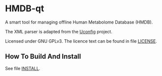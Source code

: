 # HMDB-qt

A smart tool for managing offline Human Metabolome Database (HMDB).

The XML parser is adapted from the [Uconfig](https://github.com/zwpwjwtz/Uconfig) project.

Licensed under GNU GPLv3. The licence text can be found in file [LICENSE](./LICENSE).


## How To Build And Install

See file [INSTALL](./INSTALL).
